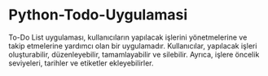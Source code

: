 # Python-Todo-Uygulamasi
To-Do List uygulaması, kullanıcıların yapılacak işlerini yönetmelerine ve takip etmelerine yardımcı olan bir uygulamadır. Kullanıcılar, yapılacak işleri oluşturabilir, düzenleyebilir, tamamlayabilir ve silebilir. Ayrıca, işlere öncelik seviyeleri, tarihler ve etiketler ekleyebilirler.
